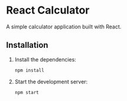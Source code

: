 # React Calculator

A simple calculator application built with React.

## Installation

1. Install the dependencies:

    ```bash
    npm install
    ```

2. Start the development server:

    ```bash
    npm start
    ```
